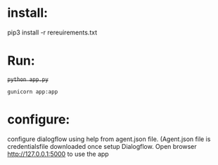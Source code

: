 # install:
pip3 install -r rereuirements.txt 

# Run:
~~`python app.py`~~ 

`gunicorn app:app`

# configure:

configure dialogflow using help from agent.json file. (Agent.json file is credentialsfile downloaded once setup Dialogflow. Open browser http://127.0.0.1:5000 to use the app

